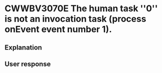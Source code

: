 # CWWBV3070E The human task ''0'' is not an invocation task (process onEvent event number 1).

## Explanation

## User response